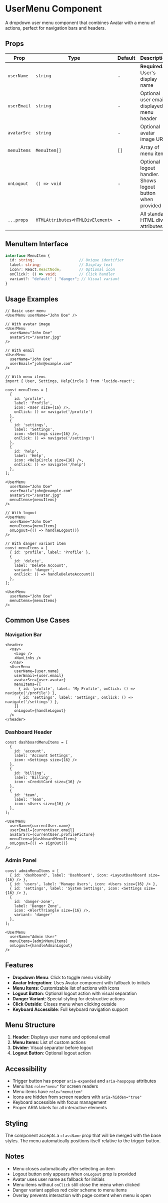 # UserMenu Component

A dropdown user menu component that combines Avatar with a menu of actions, perfect for navigation bars and headers.

## Props

| Prop | Type | Default | Description |
|------|------|---------|-------------|
| `userName` | `string` | - | **Required.** User's display name |
| `userEmail` | `string` | - | Optional user email displayed in menu header |
| `avatarSrc` | `string` | - | Optional avatar image URL |
| `menuItems` | `MenuItem[]` | `[]` | Array of menu items |
| `onLogout` | `() => void` | - | Optional logout handler. Shows logout button when provided |
| `...props` | `HTMLAttributes<HTMLDivElement>` | - | All standard HTML div attributes |

## MenuItem Interface

```typescript
interface MenuItem {
  id: string;                    // Unique identifier
  label: string;                 // Display text
  icon?: React.ReactNode;        // Optional icon
  onClick?: () => void;          // Click handler
  variant?: "default" | "danger"; // Visual variant
}
```

## Usage Examples

```tsx
// Basic user menu
<UserMenu userName="John Doe" />

// With avatar image
<UserMenu 
  userName="John Doe"
  avatarSrc="/avatar.jpg"
/>

// With email
<UserMenu 
  userName="John Doe"
  userEmail="john@example.com"
/>

// With menu items
import { User, Settings, HelpCircle } from 'lucide-react';

const menuItems = [
  { 
    id: 'profile', 
    label: 'Profile', 
    icon: <User size={16} />,
    onClick: () => navigate('/profile')
  },
  { 
    id: 'settings', 
    label: 'Settings', 
    icon: <Settings size={16} />,
    onClick: () => navigate('/settings')
  },
  { 
    id: 'help', 
    label: 'Help', 
    icon: <HelpCircle size={16} />,
    onClick: () => navigate('/help')
  },
];

<UserMenu 
  userName="John Doe"
  userEmail="john@example.com"
  avatarSrc="/avatar.jpg"
  menuItems={menuItems}
/>

// With logout
<UserMenu 
  userName="John Doe"
  menuItems={menuItems}
  onLogout={() => handleLogout()}
/>

// With danger variant item
const menuItems = [
  { id: 'profile', label: 'Profile' },
  { 
    id: 'delete', 
    label: 'Delete Account',
    variant: 'danger',
    onClick: () => handleDeleteAccount()
  },
];

<UserMenu 
  userName="John Doe"
  menuItems={menuItems}
/>
```

## Common Use Cases

### Navigation Bar

```tsx
<header>
  <nav>
    <Logo />
    <NavLinks />
  </nav>
  <UserMenu 
    userName={user.name}
    userEmail={user.email}
    avatarSrc={user.avatar}
    menuItems={[
      { id: 'profile', label: 'My Profile', onClick: () => navigate('/profile') },
      { id: 'settings', label: 'Settings', onClick: () => navigate('/settings') },
    ]}
    onLogout={handleLogout}
  />
</header>
```

### Dashboard Header

```tsx
const dashboardMenuItems = [
  { 
    id: 'account', 
    label: 'Account Settings',
    icon: <Settings size={16} />
  },
  { 
    id: 'billing', 
    label: 'Billing',
    icon: <CreditCard size={16} />
  },
  { 
    id: 'team', 
    label: 'Team',
    icon: <Users size={16} />
  },
];

<UserMenu 
  userName={currentUser.name}
  userEmail={currentUser.email}
  avatarSrc={currentUser.profilePicture}
  menuItems={dashboardMenuItems}
  onLogout={() => signOut()}
/>
```

### Admin Panel

```tsx
const adminMenuItems = [
  { id: 'dashboard', label: 'Dashboard', icon: <LayoutDashboard size={16} /> },
  { id: 'users', label: 'Manage Users', icon: <Users size={16} /> },
  { id: 'settings', label: 'System Settings', icon: <Settings size={16} /> },
  { 
    id: 'danger-zone', 
    label: 'Danger Zone',
    icon: <AlertTriangle size={16} />,
    variant: 'danger'
  },
];

<UserMenu 
  userName="Admin User"
  menuItems={adminMenuItems}
  onLogout={handleAdminLogout}
/>
```

## Features

- **Dropdown Menu**: Click to toggle menu visibility
- **Avatar Integration**: Uses Avatar component with fallback to initials
- **Menu Items**: Customizable list of actions with icons
- **Logout Button**: Optional logout action with visual separation
- **Danger Variant**: Special styling for destructive actions
- **Click Outside**: Closes menu when clicking outside
- **Keyboard Accessible**: Full keyboard navigation support

## Menu Structure

1. **Header**: Displays user name and optional email
2. **Menu Items**: List of custom actions
3. **Divider**: Visual separator before logout
4. **Logout Button**: Optional logout action

## Accessibility

- Trigger button has proper `aria-expanded` and `aria-haspopup` attributes
- Menu has `role="menu"` for screen readers
- Menu items have `role="menuitem"`
- Icons are hidden from screen readers with `aria-hidden="true"`
- Keyboard accessible with focus management
- Proper ARIA labels for all interactive elements

## Styling

The component accepts a `className` prop that will be merged with the base styles. The menu automatically positions itself relative to the trigger button.

## Notes

- Menu closes automatically after selecting an item
- Logout button only appears when `onLogout` prop is provided
- Avatar uses user name as fallback for initials
- Menu items without `onClick` still close the menu when clicked
- Danger variant applies red color scheme to menu items
- Overlay prevents interaction with page content when menu is open
